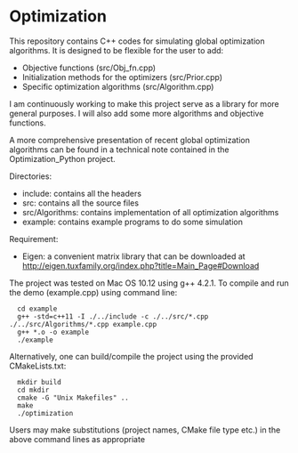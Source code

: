 # Optimization

This repository contains C++ codes for simulating global optimization algorithms. 
It is designed to be flexible for the user to add:
  + Objective functions (src/Obj_fn.cpp)
  + Initialization methods for the optimizers (src/Prior.cpp)
  + Specific optimization algorithms (src/Algorithm.cpp)

I am continuously working to make this project serve as a library for more general purposes. I will also add some more algorithms and objective functions.

A more comprehensive presentation of recent global optimization algorithms can be found in a technical note contained in the Optimization_Python project. 


Directories:
  + include: contains all the headers
  + src: contains all the source files
  + src/Algorithms: contains implementation of all optimization algorithms
  + example: contains example programs to do some simulation
 
Requirement:
  + Eigen: a convenient matrix library that can be downloaded at http://eigen.tuxfamily.org/index.php?title=Main_Page#Download
 
The project was tested on Mac OS 10.12 using g++ 4.2.1. 
To compile and run the demo (example.cpp) using command line: 
```
  cd example
  g++ -std=c++11 -I ./../include -c ./../src/*.cpp ./../src/Algorithms/*.cpp example.cpp
  g++ *.o -o example
  ./example
```

Alternatively, one can build/compile the project using the provided CMakeLists.txt:
```
  mkdir build
  cd mkdir 
  cmake -G "Unix Makefiles" .. 
  make 
  ./optimization 
```
Users may make substitutions (project names, CMake file type etc.) in the above command lines as appropriate

